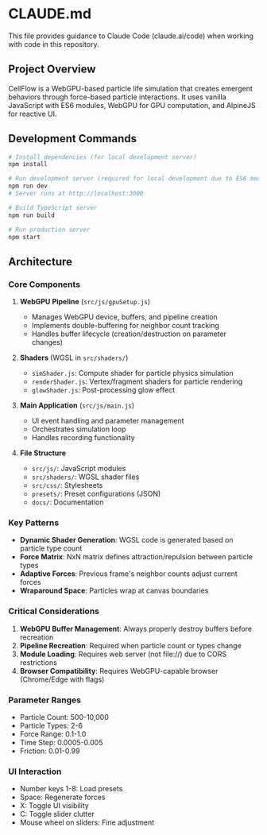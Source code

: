 # CLAUDE.md

This file provides guidance to Claude Code (claude.ai/code) when working with code in this repository.

## Project Overview

CellFlow is a WebGPU-based particle life simulation that creates emergent behaviors through force-based particle interactions. It uses vanilla JavaScript with ES6 modules, WebGPU for GPU computation, and AlpineJS for reactive UI.

## Development Commands

```bash
# Install dependencies (for local development server)
npm install

# Run development server (required for local development due to ES6 module CORS)
npm run dev
# Server runs at http://localhost:3000

# Build TypeScript server
npm run build

# Run production server
npm start
```

## Architecture

### Core Components

1. **WebGPU Pipeline** (`src/js/gpuSetup.js`)
   - Manages WebGPU device, buffers, and pipeline creation
   - Implements double-buffering for neighbor count tracking
   - Handles buffer lifecycle (creation/destruction on parameter changes)

2. **Shaders** (WGSL in `src/shaders/`)
   - `simShader.js`: Compute shader for particle physics simulation
   - `renderShader.js`: Vertex/fragment shaders for particle rendering  
   - `glowShader.js`: Post-processing glow effect

3. **Main Application** (`src/js/main.js`)
   - UI event handling and parameter management
   - Orchestrates simulation loop
   - Handles recording functionality

4. **File Structure**
   - `src/js/`: JavaScript modules
   - `src/shaders/`: WGSL shader files
   - `src/css/`: Stylesheets
   - `presets/`: Preset configurations (JSON)
   - `docs/`: Documentation

### Key Patterns

- **Dynamic Shader Generation**: WGSL code is generated based on particle type count
- **Force Matrix**: NxN matrix defines attraction/repulsion between particle types
- **Adaptive Forces**: Previous frame's neighbor counts adjust current forces
- **Wraparound Space**: Particles wrap at canvas boundaries

### Critical Considerations

1. **WebGPU Buffer Management**: Always properly destroy buffers before recreation
2. **Pipeline Recreation**: Required when particle count or types change
3. **Module Loading**: Requires web server (not file://) due to CORS restrictions
4. **Browser Compatibility**: Requires WebGPU-capable browser (Chrome/Edge with flags)

### Parameter Ranges

- Particle Count: 500-10,000
- Particle Types: 2-6  
- Force Range: 0.1-1.0
- Time Step: 0.0005-0.005
- Friction: 0.01-0.99

### UI Interaction

- Number keys 1-8: Load presets
- Space: Regenerate forces
- X: Toggle UI visibility
- C: Toggle slider clutter
- Mouse wheel on sliders: Fine adjustment